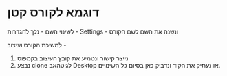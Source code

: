# דוגמא לקורס קטן

לשינוי השם - נלך להגדרות - Settings - ונשנה את השם לשם הקורס

למשיכת הקורס ועיצוב - 
1. נייצר קישור ונטמיע את קובץ העיצוב בקמפוס
2. נבצע clone לגיטהאב Desktop או נעתיק את הקוד ונדביק כאן בסיום כל השינויים.
 
